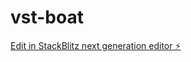 # vst-boat

[Edit in StackBlitz next generation editor ⚡️](https://stackblitz.com/~/github.com/amandanordqvist/vst-boat)